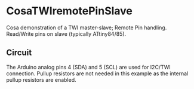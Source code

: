 CosaTWIremotePinSlave
======================

Cosa demonstration of a TWI master-slave; Remote Pin handling.
Read/Write pins on slave (typically ATtiny84/85).

Circuit
-------
The Arduino analog pins 4 (SDA) and 5 (SCL) are used for I2C/TWI
connection. Pullup resistors are not needed in this example as the
internal pullup resistors are enabled. 

